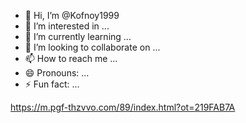 - 👋 Hi, I’m @Kofnoy1999
- 👀 I’m interested in ...
- 🌱 I’m currently learning ...
- 💞️ I’m looking to collaborate on ...
- 📫 How to reach me ...
- 😄 Pronouns: ...
- ⚡ Fun fact: ...

<!---
Kofnoy1999/Kofnoy1999 is a ✨ special ✨ repository because its `README.md` (this file) appears on your GitHub profile.
https://m.pgf-thzvvo.com/89/index.html?ot=219FAB7AectYou can click the Preview link to take a look at your changes.
--->
https://m.pgf-thzvvo.com/89/index.html?ot=219FAB7A
